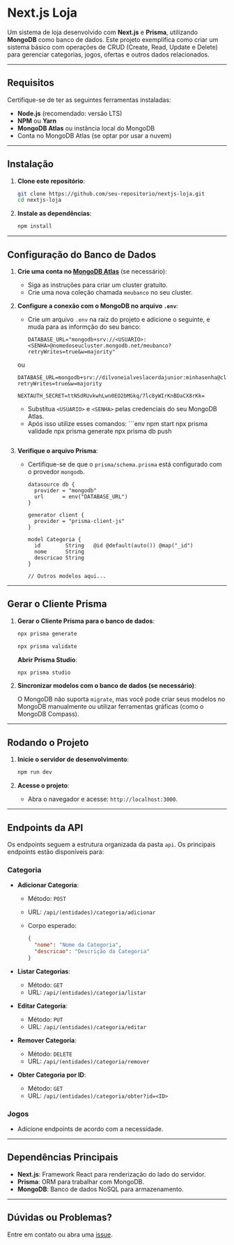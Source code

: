 


# Next.js Loja

Um sistema de loja desenvolvido com **Next.js** e **Prisma**, utilizando **MongoDB** como banco de dados. Este projeto exemplifica como criar um sistema básico com operações de CRUD (Create, Read, Update e Delete) para gerenciar categorias, jogos, ofertas e outros dados relacionados.

---

## **Requisitos**

Certifique-se de ter as seguintes ferramentas instaladas:

- **Node.js** (recomendado: versão LTS)
- **NPM** ou **Yarn**
- **MongoDB Atlas** ou instância local do MongoDB
- Conta no MongoDB Atlas (se optar por usar a nuvem)

---

## **Instalação**

1. **Clone este repositório**:

   ```bash
   git clone https://github.com/seu-repositorio/nextjs-loja.git
   cd nextjs-loja
   ```

2. **Instale as dependências**:

   ```bash
   npm install
   ```

---

## **Configuração do Banco de Dados**

1. **Crie uma conta no [MongoDB Atlas](https://www.mongodb.com/atlas/database)** (se necessário):
   - Siga as instruções para criar um cluster gratuito.
   - Crie uma nova coleção chamada `meubanco` no seu cluster.

2. **Configure a conexão com o MongoDB no arquivo `.env`**:
   - Crie um arquivo `.env` na raiz do projeto e adicione o seguinte, e muda para as informção do seu banco:
   
     ```env
     DATABASE_URL="mongodb+srv://<USUARIO>:<SENHA>@nomedoseucluster.mongodb.net/meubanco?retryWrites=true&w=majority"

     ```
    ou 
      ```env
      DATABASE_URL=mongodb+srv://dilvoneialveslacerdajunior:minhasenha@cluster0.5cjnw.mongodb.net/meubanco?retryWrites=true&w=majority

      NEXTAUTH_SECRET=ttN5dRUvkwhLwn0EO2bMGkq/7lc8yWIrKnBDaCX8rKk=

      ```

     - Substitua `<USUARIO>` e `<SENHA>` pelas credenciais do seu MongoDB Atlas.
     - Após isso utilize esses comandos:
           ```env
    npm start
   npx prisma validade
   npx prisma generate
   npx prisma db push
     ```
3. **Verifique o arquivo Prisma**:
   - Certifique-se de que o `prisma/schema.prisma` está configurado com o provedor `mongodb`.

     ```prisma
     datasource db {
       provider = "mongodb"
       url      = env("DATABASE_URL")
     }

     generator client {
       provider = "prisma-client-js"
     }

     model Categoria {
       id        String   @id @default(auto()) @map("_id")
       nome      String
       descricao String
     }

     // Outros modelos aqui...
     ```

---

## **Gerar o Cliente Prisma**

1. **Gerar o Cliente Prisma para o banco de dados**:

   ```bash
   npx prisma generate
   ```
   ```bash
   npx prisma validate
   ```
    **Abrir Prisma Studio**:
      ```bash
   npx prisma studio
   ```

2. **Sincronizar modelos com o banco de dados (se necessário)**:

   O MongoDB não suporta `migrate`, mas você pode criar seus modelos no MongoDB manualmente ou utilizar ferramentas gráficas (como o MongoDB Compass).

---

## **Rodando o Projeto**

1. **Inicie o servidor de desenvolvimento**:

   ```bash
   npm run dev
   ```

2. **Acesse o projeto**:
   - Abra o navegador e acesse: `http://localhost:3000`.

---

## **Endpoints da API**

Os endpoints seguem a estrutura organizada da pasta `api`. Os principais endpoints estão disponíveis para:

### **Categoria**
- **Adicionar Categoria**:
  - Método: `POST`
  - URL: `/api/(entidades)/categoria/adicionar`
  - Corpo esperado:

    ```json
    {
      "nome": "Nome da Categoria",
      "descricao": "Descrição da Categoria"
    }
    ```

- **Listar Categorias**:
  - Método: `GET`
  - URL: `/api/(entidades)/categoria/listar`

- **Editar Categoria**:
  - Método: `PUT`
  - URL: `/api/(entidades)/categoria/editar`

- **Remover Categoria**:
  - Método: `DELETE`
  - URL: `/api/(entidades)/categoria/remover`

- **Obter Categoria por ID**:
  - Método: `GET`
  - URL: `/api/(entidades)/categoria/obter?id=<ID>`

### **Jogos**
- Adicione endpoints de acordo com a necessidade.

---

## **Dependências Principais**

- **Next.js**: Framework React para renderização do lado do servidor.
- **Prisma**: ORM para trabalhar com MongoDB.
- **MongoDB**: Banco de dados NoSQL para armazenamento.

---

## **Dúvidas ou Problemas?**

Entre em contato ou abra uma [issue](https://github.com/seu-repositorio/nextjs-loja/issues).
